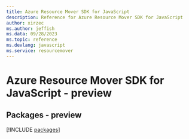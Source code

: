 ```yaml
---
title: Azure Resource Mover SDK for JavaScript
description: Reference for Azure Resource Mover SDK for JavaScript
author: xirzec
ms.author: jeffish
ms.data: 09/28/2023
ms.topic: reference
ms.devlang: javascript
ms.service: resourcemover
---
```

# Azure Resource Mover SDK for JavaScript - preview
## Packages - preview
[!INCLUDE [packages](resource-mover-index.md)]